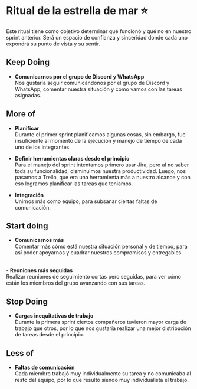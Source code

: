 
# Ritual de la estrella de mar ⭐️
Este ritual tiene como objetivo determinar qué funcionó y qué no en nuestro sprint anterior. Será un espacio de confianza y sinceridad donde cada uno expondrá su punto de vista y su sentir. <br />

## Keep Doing
- <strong>Comunicarnos por el grupo de Discord y WhatsApp</strong> <br />
Nos gustaría seguir comunicándonos por el grupo de Discord y WhatsApp, comentar nuestra situación y cómo vamos con las tareas asignadas.

## More of
- <strong> Planificar </strong> <br />
Durante el primer sprint planificamos algunas cosas, sin embargo, fue insuficiente al momento de la ejecución y manejo de tiempo de cada uno de los integrantes.<br />
- <strong> Definir herramientas claras desde el principio </strong><br />
Para el manejo del sprint intentamos primero usar Jira, pero al no saber toda su funcionalidad, disminuimos nuestra productividad. Luego, nos pasamos a Trello, que era una herramienta más a nuestro alcance y con eso logramos planificar las tareas que teniamos. 

- <strong>  Integración </strong><br />
Unirnos más como equipo, para subsanar ciertas faltas de comunicación. 

## Start doing
- <strong>Comunicarnos más</strong> <br />
Comentar más cómo está nuestra situación personal y de tiempo, para así poder apoyarnos y cuadrar nuestros compromisos y entregables.
<br />
- <strong>Reuniones más seguidas</strong><br />
Realizar reuniones de seguimiento cortas pero seguidas, para ver cómo están los miembros del grupo avanzando con sus tareas.

## Stop Doing
- <strong> Cargas inequitativas de trabajo </strong> <br />
Durante la primera sprint ciertos compañeros tuvieron mayor carga de trabajo que otros, por lo que nos gustaría realizar una mejor distribución de tareas desde el principio. <br />

## Less of
- <strong> Faltas de comunicación </strong> <br />
Cada miembro trabajó muy individualmente su tarea y no comunicaba al resto del equipo, por lo que resultó siendo muy individualista el trabajo. <br />

